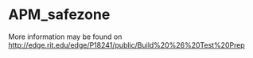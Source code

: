 # APM_safezone
More information may be found on http://edge.rit.edu/edge/P18241/public/Build%20%26%20Test%20Prep
